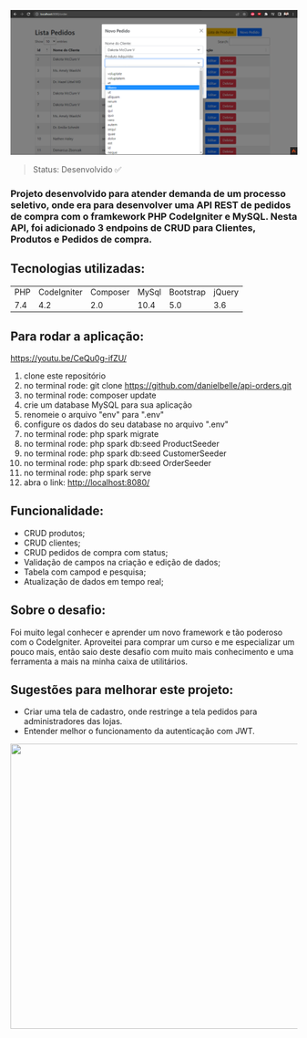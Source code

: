 <img src="https://github.com/danielbelle/api-orders/blob/main/public/readme/CRUD-adicionar.png"></img>

> Status: Desenvolvido ✅
### Projeto desenvolvido para atender demanda de um processo seletivo, onde era para desenvolver uma API REST de pedidos de compra com o framkework PHP CodeIgniter e MySQL. Nesta API, foi adicionado 3 endpoins de CRUD para Clientes, Produtos e Pedidos de compra.

## Tecnologias utilizadas:

<table>
  <tr>
    <td>PHP</td>
    <td>CodeIgniter</td>
    <td>Composer</td>
    <td>MySql</td>
    <td>Bootstrap</td>
    <td>jQuery</td>
  </tr>
  <tr>
    <td>7.4</td>
    <td>4.2</td>
    <td>2.0</td>
    <td>10.4</td>
    <td>5.0</td>
    <td>3.6</td>
  </tr>
</table>

## Para rodar a aplicação:
https://youtu.be/CeQu0g-ifZU/

1) clone este repositório
2) no terminal rode: git clone https://github.com/danielbelle/api-orders.git
3) no terminal rode: composer update
4) crie um database MySQL para sua aplicação
5) renomeie o arquivo "env" para ".env"
6) configure os dados do seu database no arquivo ".env"
7) no terminal rode: php spark migrate
8) no terminal rode: php spark db:seed ProductSeeder
9) no terminal rode: php spark db:seed CustomerSeeder
10) no terminal rode: php spark db:seed OrderSeeder
11) no terminal rode: php spark serve
12) abra o link: <a href="http://localhost:8080/" >http://localhost:8080/</a>

## Funcionalidade:
- CRUD produtos;
- CRUD clientes;
- CRUD pedidos de compra com status;
- Validação de campos na criação e edição de dados;
- Tabela com campod e pesquisa;
- Atualização de dados em tempo real;

## Sobre o desafio:
Foi muito legal conhecer e aprender um novo framework e tão poderoso com o CodeIgniter. Aproveitei para comprar um curso e me especializar um pouco mais, então saio deste desafio com muito mais conhecimento e uma ferramenta a mais na minha caixa de utilitários.

## Sugestões para melhorar este projeto:

- Criar uma tela de cadastro, onde restringe a tela pedidos para administradores das lojas.
- Entender melhor o funcionamento da autenticação com JWT.


<center><img src="https://github.com/danielbelle/api-orders/blob/main/public/readme/crud.gif" style="width:1000px; height:500px"></center>
